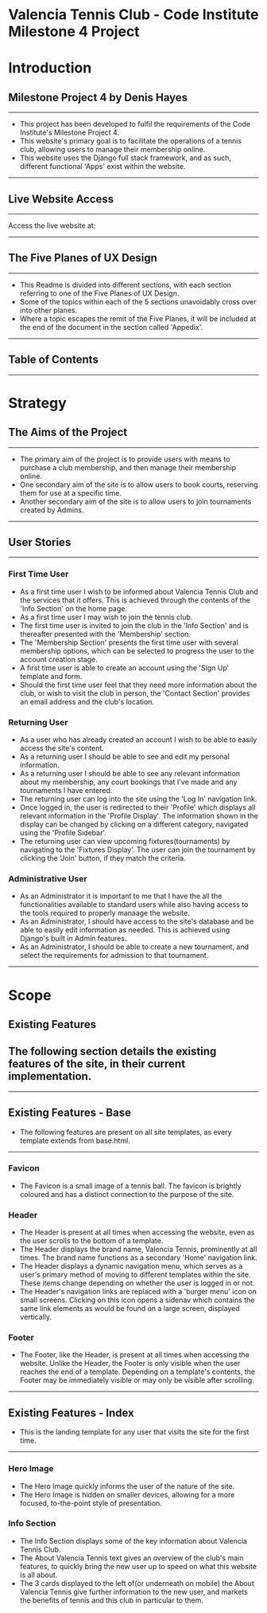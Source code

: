 # **Valencia Tennis Club - Code Institute Milestone 4 Project**
# **Introduction**

## **Milestone Project 4** by Denis Hayes
---
* This project has been developed to fulfil the requirements of the Code Institute's Milestone Project 4.
* This website's primary goal is to facilitate the operations of a tennis club, allowing users to manage their membership online.
* This website uses the Django full stack framework, and as such, different functional 'Apps' exist within the website.

---
## Live Website Access
---
Access the live website at: 

---
 ## **The Five Planes of UX Design**
 ---
 * This Readme is divided into different sections, with each section referring to one of the Five Planes of UX Design. 
 * Some of the topics within each of the 5 sections unavoidably cross over into other planes. 
 * Where a topic escapes the remit of the Five Planes, it will be included at the end of the document in the section called 'Appedix'.

---
 ## **Table of Contents**
---

# **Strategy** 
 ## **The Aims of the Project**
 ---
* The primary aim of the project is to provide users with means to purchase a club membership, and then manage their membership online.
* One secondary aim of the site is to allow users to book courts, reserving them for use at a specific time. 
* Another secondary aim of the site is to allow users to join tournaments created by Admins. 
---
## **User Stories**
---
### **First Time User**
* As a first time user I wish to be informed about Valencia Tennis Club and the services that it offers. This is achieved through the contents of the 'Info Section' on the home page. 
* As a first time user I may wish to join the tennis club.
* The first time user is invited to join the club in the 'Info Section' and is thereafter presented with the 'Membership' section.
* The 'Membership Section' presents the first time user with several membership options, which can be selected to progress the user to the account creation stage.
* A first time user is able to create an account using the 'Sign Up' template and form.
* Should the first time user feel that they need more information about the club, or wish to visit the club in person, the 'Contact Section' provides an email address and the club's location. 

### **Returning User**
* As a user who has already created an account I wish to be able to easily access the site's content.
* As a returning user I should be able to see and edit my personal information.
* As a returning user I should be able to see any relevant information about my membership, any court bookings that I've made and any tournaments I have entered.
* The returning user can log into the site using the 'Log In' navigation link.
* Once logged in, the user is redirected to their 'Profile' which displays all relevant information in the 'Profile Display'. The information shown in the display can be changed by clicking on a different category, navigated using the 'Profile Sidebar'.
* The returning user can view upcoming fixtures(tournaments) by navigating to the 'Fixtures Display'. The user can join the tournament by clicking the 'Join' button, if they match the criteria. 

### **Administrative User**
* As an Administrator it is important to me that I have the all the functionalities available to standard users while also having access to the tools required to properly manaage the website.
* As an Administrator, I should have access to the site's database and be able to easily edit information as needed. This is achieved using Django's built in Admin features.
* As an Administrator, I should be able to create a new tournament, and select the requirements for admission to that tournament. 
---
# **Scope** 
 ## **Existing Features**
 The following section details the existing features of the site, in their current implementation.
 ---
 ---
 ## **Existing Features - Base**
 * The following features are present on all site templates, as every template extends from base.html.
 ---
### **Favicon**
* The Favicon is a small image of a tennis ball. The favicon is brightly coloured and has a distinct connection to the purpose of the site.
### **Header**
* The Header is present at all times when accessing the website, even as the user scrolls to the bottom of a template.
* The Header displays the brand name, Valencia Tennis, prominently at all times. The brand name functions as a secondary 'Home' navigation link.
* The Header displays a dynamic navigation menu, which serves as a user's primary method of moving to different templates within the site. These items change depending on whether the user is logged in or not. 
* The Header's navigation links are replaced with a 'burger menu' icon on small screens. Clicking on this icon opens a sidenav which contains the same link elements as would be found on a large screen, displayed vertically.
### **Footer**
* The Footer, like the Header, is present at all times when accessing the website. Unlike the Header, the Footer is only visible when the user reaches the end of a template. Depending on a template's contents, the Footer may be immediately visible or may only be visible after scrolling.
---
 ## **Existing Features - Index**
* This is the landing template for any user that visits the site for the first time.
 ---
### **Hero Image**
* The Hero Image quickly informs the user of the nature of the site.
* The Hero Image is hidden on smaller devices, allowing for a more focused, to-the-point style of presentation.
### **Info Section**
* The Info Section displays some of the key information about Valencia Tennis Club.
* The About Valencia Tennis text gives an overview of the club's main features, to quickly bring the new user up to speed on what this website is all about.
* The 3 cards displayed to the left of(or underneath on mobile) the About Valencia Tennis give further information to the new user, and markets the benefits of tennis and this club in particular to them.
